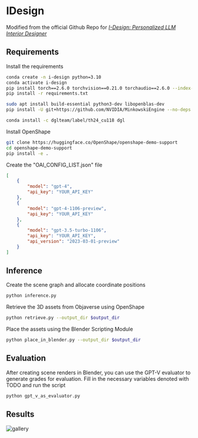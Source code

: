 # IDesign
Modified from the official Github Repo for [*I-Design: Personalized LLM Interior Designer*](https://atcelen.github.io/I-Design/)

## Requirements
Install the requirements
```bash
conda create -n i-design python=3.10
conda activate i-design
pip install torch==2.6.0 torchvision==0.21.0 torchaudio==2.6.0 --index-url https://download.pytorch.org/whl/cu118
pip install -r requirements.txt

sudo apt install build-essential python3-dev libopenblas-dev
pip install -U git+https://github.com/NVIDIA/MinkowskiEngine --no-deps

conda install -c dglteam/label/th24_cu118 dgl
```
Install OpenShape
```bash
git clone https://huggingface.co/OpenShape/openshape-demo-support
cd openshape-demo-support
pip install -e .
```
Create the "OAI_CONFIG_LIST.json" file
```json
[
    {
        "model": "gpt-4",
        "api_key": "YOUR_API_KEY"
    },
    {
        "model": "gpt-4-1106-preview",
        "api_key": "YOUR_API_KEY"
    },
    {
        "model": "gpt-3.5-turbo-1106",
        "api_key": "YOUR_API_KEY",
        "api_version": "2023-03-01-preview"
    }
]
```
## Inference
Create the scene graph and allocate coordinate positions
```bash
python inference.py
```

Retrieve the 3D assets from Objaverse using OpenShape
```bash
python retrieve.py --output_dir $output_dir
```

Place the assets using the Blender Scripting Module
```bash
python place_in_blender.py --output_dir $output_dir
```

## Evaluation
After creating scene renders in Blender, you can use the GPT-V evaluator to generate grades for evaluation. Fill in the necessary variables denoted with TODO and run the script
```bash
python gpt_v_as_evaluator.py
```

## Results
![gallery](imgs/gallery.jpg)
